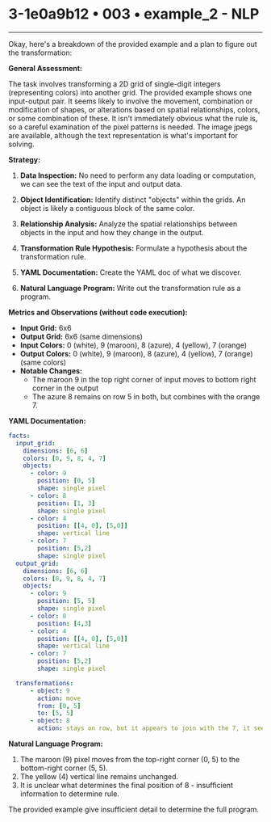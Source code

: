 # 3-1e0a9b12 • 003 • example_2 - NLP

---
Okay, here's a breakdown of the provided example and a plan to figure out the transformation:

**General Assessment:**

The task involves transforming a 2D grid of single-digit integers (representing colors) into another grid. The provided example shows one input-output pair. It seems likely to involve the movement, combination or modification of shapes, or alterations based on spatial relationships, colors, or some combination of these. It isn't immediately obvious what the rule is, so a careful examination of the pixel patterns is needed. The image jpegs are available, although the text representation is what's important for solving.

**Strategy:**

1.  **Data Inspection:** No need to perform any data loading or computation, we can see the text of the input and output data.

2.  **Object Identification:** Identify distinct "objects" within the grids. An object is likely a contiguous block of the same color.

3.  **Relationship Analysis:** Analyze the spatial relationships between objects in the input and how they change in the output.

4.  **Transformation Rule Hypothesis:** Formulate a hypothesis about the transformation rule.

5.  **YAML Documentation:** Create the YAML doc of what we discover.

6.  **Natural Language Program:** Write out the transformation rule as a program.

**Metrics and Observations (without code execution):**

*   **Input Grid:** 6x6
*   **Output Grid:** 6x6 (same dimensions)
*   **Input Colors:** 0 (white), 9 (maroon), 8 (azure), 4 (yellow), 7 (orange)
*   **Output Colors:** 0 (white), 9 (maroon), 8 (azure), 4 (yellow), 7 (orange) (same colors)
*  **Notable Changes:**
    *   The maroon 9 in the top right corner of input moves to bottom right corner in the output
    * The azure 8 remains on row 5 in both, but combines with the orange 7.

**YAML Documentation:**



```yaml
facts:
  input_grid:
    dimensions: [6, 6]
    colors: [0, 9, 8, 4, 7]
    objects:
      - color: 9
        position: [0, 5]
        shape: single pixel
      - color: 8
        position: [1, 3]
        shape: single pixel
      - color: 4
        position: [[4, 0], [5,0]]
        shape: vertical line
      - color: 7
        position: [5,2]
        shape: single pixel
  output_grid:
    dimensions: [6, 6]
    colors: [0, 9, 8, 4, 7]
    objects:
      - color: 9
        position: [5, 5]
        shape: single pixel
      - color: 8
        position: [4,3]
      - color: 4
        position: [[4, 0], [5,0]]
        shape: vertical line
      - color: 7
        position: [5,2]
        shape: single pixel

  transformations:
      - object: 9
        action: move
        from: [0, 5]
        to: [5, 5]
      - object: 8
        action: stays on row, but it appears to join with the 7, it seems there is insufficient information to determine the rule.
```



**Natural Language Program:**

1.  The maroon (9) pixel moves from the top-right corner (0, 5) to the bottom-right corner (5, 5).
2.  The yellow (4) vertical line remains unchanged.
3.  It is unclear what determines the final position of 8 - insufficient information to determine rule.

The provided example give insufficient detail to determine the full program.

